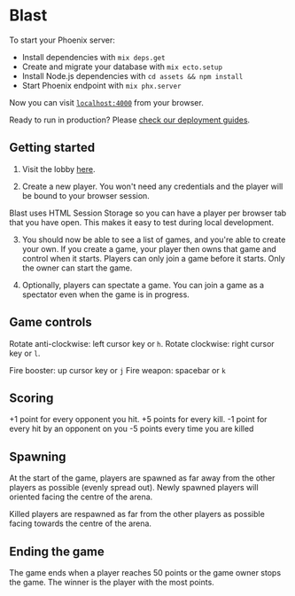 # Blast

To start your Phoenix server:

- Install dependencies with `mix deps.get`
- Create and migrate your database with `mix ecto.setup`
- Install Node.js dependencies with `cd assets && npm install`
- Start Phoenix endpoint with `mix phx.server`

Now you can visit [`localhost:4000`](http://localhost:4000) from your browser.

Ready to run in production? Please [check our deployment guides](https://hexdocs.pm/phoenix/deployment.html).

## Getting started

1. Visit the lobby [here](http://localost:4000/lobby).

2. Create a new player. You won't need any credentials and the player will be bound to your browser session.

Blast uses HTML Session Storage so you can have a player per browser tab that you have open. This makes it easy to test during local development.

3. You should now be able to see a list of games, and you're able to create your own. If you create a game, your player then owns that game and control when it starts. Players can only join a game before it starts. Only the owner can start the game.

4. Optionally, players can spectate a game. You can join a game as a spectator even when the game is in progress.

## Game controls

Rotate anti-clockwise: left cursor key or `h`.
Rotate clockwise: right cursor key or `l`.

Fire booster: up cursor key or `j`
Fire weapon: spacebar or `k`

## Scoring

+1 point for every opponent you hit.
+5 points for every kill.
-1 point for every hit by an opponent on you
-5 points every time you are killed

## Spawning

At the start of the game, players are spawned as far away from the other players as possible (evenly spread out). Newly spawned players will oriented facing the centre of the arena.

Killed players are respawned as far from the other players as possible facing towards the centre of the arena.

## Ending the game

The game ends when a player reaches 50 points or the game owner stops the game. The winner is the player with the most points.
